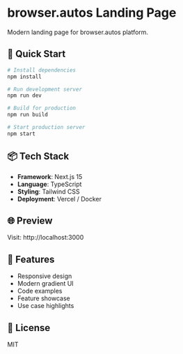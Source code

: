 # browser.autos Landing Page

Modern landing page for browser.autos platform.

## 🚀 Quick Start

```bash
# Install dependencies
npm install

# Run development server
npm run dev

# Build for production
npm run build

# Start production server
npm start
```

## 📦 Tech Stack

- **Framework**: Next.js 15
- **Language**: TypeScript
- **Styling**: Tailwind CSS
- **Deployment**: Vercel / Docker

## 🌐 Preview

Visit: http://localhost:3000

## 🎨 Features

- Responsive design
- Modern gradient UI
- Code examples
- Feature showcase
- Use case highlights

## 📝 License

MIT
